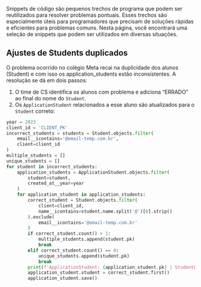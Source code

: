 Snippets de código são pequenos trechos de programa que podem ser reutilizados para resolver problemas pontuais. Esses trechos são especialmente úteis para programadores que precisam de soluções rápidas e eficientes para problemas comuns. Nesta página, você encontrará uma seleção de snippets que podem ser utilizados em diversas situações.

  

## Ajustes de Students duplicados

O problema ocorrido no colégio Meta recai na duplicidade dos alunos (Student) e com isso os application_students estão inconsistentes. A resolução se dá em dois passos:

1. O time de CS identifica os alunos com problema e adiciona “ERRADO” ao final do nome do `Student`.
2. Os `ApplicationStudent` relacionados a esse aluno são atualizados para o `Student` correto:

```Python
year = 2023
client_id = 'CLIENT_PK'
incorrect_students = students = Student.objects.filter(
    email__icontains='@email-temp.com.br',
    client=client_id
) 
multiple_students = []
unique_students = []
for student in incorrect_students:
    application_students = ApplicationStudent.objects.filter(
        student=student, 
        created_at__year=year
    )
    for application_student in application_students:
        correct_student = Student.objects.filter(
            client=client_id, 
            name__icontains=student.name.split('@')[0].strip()
        ).exclude(
            email__icontains='@email-temp.com.br'
        )
        if correct_student.count() > 1:
            multiple_students.append(student.pk)
            break
        elif correct_student.count() == 0:
            unique_students.append(student.pk)
            break
        print(f'ApplicationStudent: {application_student.pk} | StudentErrado: {student.pk} | StudentCorreto: {correct_student[0].pk}')
        application_student.student = correct_student.first()
        application_student.save()
```